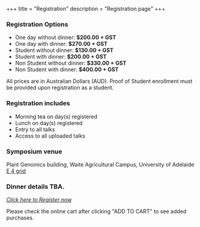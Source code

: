 +++
title = "Registration"
description = "Registration page"
+++

<meta http-equiv="X-UA-Compatible" content="IE=EmulateIE9">
  <!--[if lt IE10]>
	<h3 style="color:red;"> Please note that the registration page does not work if you are using Internet Explorer. <br> Please register using Safari, Chrome, or Firefox </h3>
  <![endif]-->
  
<!-- Please note that the registration page does not work if you are using Internet Explorer.  Please register using Safari, Chrome, or Firefox  -->


### Registration Options
- One day without dinner: **$200.00 + GST**
- One day with dinner: **$270.00 + GST**
- Student without dinner: **$130.00 + GST**
- Student with dinner: **$200.00 + GST**
- Non Student without dinner: **$330.00 + GST**
- Non Student with dinner: **$400.00 + GST**

All prices are in Australian Dollars (AUD). Proof of Student enrollment must be provided upon registration as a student.



### Registration includes
- Morning tea on day(s) registered
- Lunch on day(s) registered
- Entry to all talks
- Access to all uploaded talks

### Symposium venue
Plant Genomics building, Waite Agricultural Campus, University of Adelaide [E 4 grid](https://www.adelaide.edu.au/campuses/mapscurrent/waite.pdf)


### Dinner details TBA.

<div class="col-sm-12 text-center">
<p class="text-large">
	<a class="btn btn-template-main-big" target="_blank" href="https://shop.adelaide.edu.au/konakart/More.../Conferences/Faculty-Sciences/Ranked-Set-Sampling%3A-translating-the-theory-to-applications-in-agriculture-and-natural-sciences/Agriculture%2C-Food-%26-Wine-141/2_2250.action?cust-sign-in-method=public">
	<i class="fa fa-user-plus"> Click here to Register now</i>
	</a> 
	</p>
	<p class="text-large">
	Please check the online cart after clicking "ADD TO CART" to see added purchases.
		</p>
</div>

